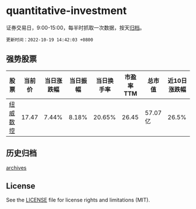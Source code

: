 # quantitative-investment

证券交易日，9:00-15:00，每半时抓取一次数据，按天[归档](archives)。

`更新时间：2022-10-19 14:42:03 +0800`

## 强势股票

|股票|当前价|当日涨跌幅|当日振幅|当日换手率|市盈率TTM|总市值|近10日涨跌幅|
|----|----|----|----|----|----|----|----|
|[纽威数控](https://xueqiu.com/S/SH688697)|17.47|7.44%|8.18%|20.65%|26.45|57.07亿|26.5%|

## 历史归档

[archives](archives)

## License

See the [LICENSE](LICENSE) file for license rights and limitations (MIT).